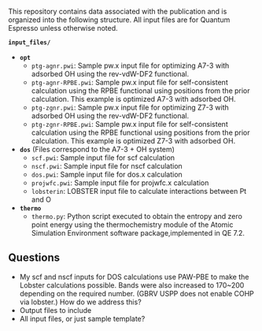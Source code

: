This repository contains data associated with the publication and is organized into the following structure. All input files are for Quantum Espresso unless otherwise noted.

**`input_files/`**
- **`opt`**
  - `ptg-agnr.pwi`: Sample pw.x input file for optimizing A7-3 with adsorbed OH using the rev-vdW-DF2 functional.
  - `ptg-agnr-RPBE.pwi`: Sample pw.x input file for self-consistent calculation using the RPBE functional using positions from the prior calculation. This example is optimized A7-3 with adsorbed OH.
  - `ptg-zgnr.pwi`: Sample pw.x input file for optimizing Z7-3 with adsorbed OH using the rev-vdW-DF2 functional.
  - `ptg-zgnr-RPBE.pwi`: Sample pw.x input file for self-consistent calculation using the RPBE functional using positions from the prior calculation. This example is optimized Z7-3 with adsorbed OH.
- **`dos`**
(Files correspond to the A7-3 + OH system)
  - `scf.pwi`: Sample input file for scf calculation
  - `nscf.pwi`: Sample input file for nscf calculation
  - `dos.pwi`: Sample input file for dos.x calculation
  - `projwfc.pwi`: Sample input file for projwfc.x calculation
  - `lobsterin`: LOBSTER input file to calculate interactions between Pt and O
- **`thermo`**
  - `thermo.py`: Python script executed to obtain the entropy and zero point energy using the thermochemistry module of the Atomic Simulation Environment software package,implemented in QE 7.2. 


## Questions
- My scf and nscf inputs for DOS calculations use PAW-PBE to make the Lobster calculations possible. Bands were also increased to 170~200 depending on the required number. (GBRV USPP does not enable COHP via lobster.) How do we address this?
- Output files to include
- All input files, or just sample template?

<!-- Kurt template
# Repository Contents

This repository contains data associated with the corresponding publication. The repository is organized into the following subdirectories:

1. **`spectroscopy`** - Includes force data and the results of the spectroscopy analysis. This directory contains outputs such as the mode/frequency locations and animations of the vibrational modes (in `.traj` and `.gif` formats). Please note that the atomic masses, which distinguish between HB and DB cases, are embedded in the `structure.traj` file.
   
2. **`input_files`** - Contains example input files for Quantum Espresso calculations, including system details and parameters. These input files were generated using the `ASE` package.

The analysis modules used for this project are part of the `VibIR-Parallel-Compute` package, which is available at the following link:

[https://morikawa-lab-osakau.gitlab.io/vibir-parallel-compute/intro.html](https://morikawa-lab-osakau.gitlab.io/vibir-parallel-compute/intro.html) -->
